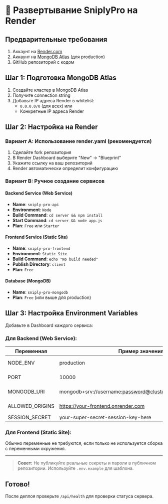 # 🚀 Развертывание SniplyPro на Render

## Предварительные требования

1. Аккаунт на [Render.com](https://render.com)
2. Аккаунт на [MongoDB Atlas](https://www.mongodb.com/atlas) (для production)
3. GitHub репозиторий с кодом

## Шаг 1: Подготовка MongoDB Atlas

1. Создайте кластер в MongoDB Atlas
2. Получите connection string
3. Добавьте IP адреса Render в whitelist:
   - `0.0.0.0/0` (для всех) или
   - Конкретные IP адреса Render

## Шаг 2: Настройка на Render

### Вариант A: Использование render.yaml (рекомендуется)

1. Сделайте fork репозитория
2. В Render Dashboard выберите "New" → "Blueprint"
3. Укажите ссылку на ваш репозиторий
4. Render автоматически определит конфигурацию

### Вариант B: Ручное создание сервисов

#### Backend Service (Web Service)
- **Name**: `sniply-pro-api`
- **Environment**: `Node`
- **Build Command**: `cd server && npm install`
- **Start Command**: `cd server && node app.js`
- **Plan**: `Free` или `Starter`

#### Frontend Service (Static Site)
- **Name**: `sniply-pro-frontend`
- **Environment**: `Static Site`
- **Build Command**: `echo "No build needed"`
- **Publish Directory**: `client`
- **Plan**: `Free`

#### Database (MongoDB)
- **Name**: `sniply-pro-mongodb`
- **Plan**: `Free` (или выше для production)

## Шаг 3: Настройка Environment Variables

Добавьте в Dashboard каждого сервиса:

### Для Backend (Web Service):

| Переменная         | Пример значения                                              | Описание                                 |
|--------------------|-------------------------------------------------------------|------------------------------------------|
| NODE_ENV           | production                                                  | Режим окружения (production/development) |
| PORT               | 10000                                                       | Порт, на котором запускается сервер      |
| MONGODB_URI        | mongodb+srv://username:password@cluster.mongodb.net/sniplypro | Строка подключения к MongoDB Atlas       |
| ALLOWED_ORIGINS    | https://your-frontend.onrender.com                          | Разрешённые источники CORS               |
| SESSION_SECRET     | your-super-secret-session-key-here                          | Секрет для сессий/куки                  |

### Для Frontend (Static Site):

Обычно переменные не требуются, если только не используется сборка с переменными окружения.

---

> **Совет:** Не публикуйте реальные секреты и пароли в публичном репозитории. Используйте `.env.example` для шаблона.

## Готово!

После деплоя проверьте `/api/health` для проверки статуса сервера.
